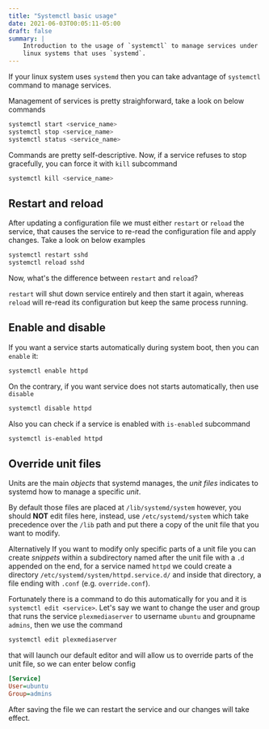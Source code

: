 ```yaml
---
title: "Systemctl basic usage"
date: 2021-06-03T00:05:11-05:00
draft: false
summary: |
    Introduction to the usage of `systemctl` to manage services under
    linux systems that uses `systemd`.
---
```


If your linux system uses `systemd` then you can take advantage of `systemctl` command to manage services.

Management of services is pretty straighforward, take a look on below commands

```bash
systemctl start <service_name>
systemctl stop <service_name>
systemctl status <service_name>
```

Commands are pretty self-descriptive. Now, if a service refuses to stop gracefully, you can force it with `kill` subcommand

```bash
systemctl kill <service_name>
```


## Restart and reload

After updating a configuration file we must either `restart` or `reload` the service, that causes the service to re-read the configuration file and apply changes. Take a look on below examples

```bash
systemctl restart sshd
systemctl reload sshd
```

Now, what's the difference between `restart` and `reload`?

`restart` will shut down service entirely and then start it again, whereas `reload` will re-read its configuration but keep the same process running.


## Enable and disable

If you want a service starts automatically during system boot, then you can `enable` it:

```bash
systemctl enable httpd
```

On the contrary, if you want service does not starts automatically, then use `disable`

```bash
systemctl disable httpd
```

Also you can check if a service is enabled with `is-enabled` subcommand

```bash
systemctl is-enabled httpd
```

## Override unit files

Units are the main *objects* that systemd manages, the *unit files* indicates to systemd how to manage a specific *unit*.

By default those files are placed at `/lib/systemd/system` however, you should **NOT** edit files here, instead, use `/etc/systemd/system` which take precedence over the `/lib` path and put there a copy of the unit file that you want to modify.

Alternatively If you want to modify only specific parts of a unit file you can create *snippets* within a subdirectory named after the unit file with a `.d` appended on the end, for a service named `httpd` we could create a directory `/etc/systemd/system/httpd.service.d/` and inside that directory, a file ending with `.conf` (e.g. `override.conf`). 

Fortunately there is a command to do this automatically for you and it is `systemctl edit <service>`. Let's say we want to change the user and group that runs the service `plexmediaserver` to username `ubuntu` and groupname `admins`, then we use the command

```bash
systemctl edit plexmediaserver
```

that will launch our default editor and will allow us to override parts of the unit file, so we can enter below config

```ini
[Service]
User=ubuntu
Group=admins
```

After saving the file we can restart the service and our changes will take effect.
